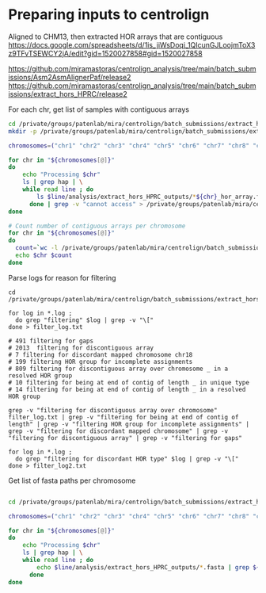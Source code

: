 # Preparing inputs to centrolign

Aligned to CHM13, then extracted HOR arrays that are contiguous
https://docs.google.com/spreadsheets/d/1is_jiWsDoqj_1QIcunGJLoojmToX3z9TFvTSEWCY2jA/edit?gid=1520027858#gid=1520027858

https://github.com/miramastoras/centrolign_analysis/tree/main/batch_submissions/Asm2AsmAlignerPaf/release2
https://github.com/miramastoras/centrolign_analysis/tree/main/batch_submissions/extract_hors_HPRC/release2

For each chr, get list of samples with contiguous arrays
```sh
cd /private/groups/patenlab/mira/centrolign/batch_submissions/extract_hors_HPRC/release2
mkdir -p /private/groups/patenlab/mira/centrolign/batch_submissions/extract_hors_HPRC/release2/contiguous_HORs/

chromosomes=("chr1" "chr2" "chr3" "chr4" "chr5" "chr6" "chr7" "chr8" "chr9" "chr10" "chr11" "chr12" "chr13" "chr14" "chr15" "chr16" "chr17" "chr18" "chr19" "chr20" "chr21" "chr22" "chrX" "chrY")

for chr in "${chromosomes[@]}"
do
    echo "Processing $chr"
    ls | grep hap | \
    while read line ; do
        ls $line/analysis/extract_hors_HPRC_outputs/*${chr}_hor_array.fasta | cut -f4 -d"/" | cut -f6 -d"_"
      done | grep -v "cannot access" > /private/groups/patenlab/mira/centrolign/batch_submissions/extract_hors_HPRC/release2/contiguous_HORs/HPRC_release2_contiguous_HORs_${chr}.txt
done

# Count number of contiguous arrays per chromosome
for chr in "${chromosomes[@]}"
do  
  count=`wc -l /private/groups/patenlab/mira/centrolign/batch_submissions/extract_hors_HPRC/release2/contiguous_HORs/HPRC_release2_contiguous_HORs_${chr}.txt | cut -f1 -d" "`
  echo $chr $count
done
```
Parse logs for reason for filtering
```
cd /private/groups/patenlab/mira/centrolign/batch_submissions/extract_hors_HPRC/release2/slurm_logs

for log in *.log ;
  do grep "filtering" $log | grep -v "\["
done > filter_log.txt

# 491 filtering for gaps
# 2013 	filtering for discontiguous array
# 7 filtering for discordant mapped chromosome chr18
# 199 filtering HOR group for incomplete assignments
# 809 filtering for discontiguous array over chromosome _ in a resolved HOR group
# 10 filtering for being at end of contig of length _ in unique type
# 14 filtering for being at end of contig of length _ in a resolved HOR group

grep -v "filtering for discontiguous array over chromosome" filter_log.txt | grep -v "filtering for being at end of contig of length" | grep -v "filtering HOR group for incomplete assignments" | grep -v "filtering for discordant mapped chromosome" | grep -v "filtering for discontiguous array" | grep -v "filtering for gaps"

for log in *.log ;
  do grep "filtering for discordant HOR type" $log | grep -v "\["
done > filter_log2.txt
```
Get list of fasta paths per chromosome
```sh

cd /private/groups/patenlab/mira/centrolign/batch_submissions/extract_hors_HPRC/release2

chromosomes=("chr1" "chr2" "chr3" "chr4" "chr5" "chr6" "chr7" "chr8" "chr9" "chr10" "chr11" "chr12" "chr13" "chr14" "chr15" "chr16" "chr17" "chr18" "chr19" "chr20" "chr21" "chr22" "chrX" "chrY")

for chr in "${chromosomes[@]}"
do
    echo "Processing $chr"
    ls | grep hap | \
    while read line ; do
        echo $line/analysis/extract_hors_HPRC_outputs/*.fasta | grep ${chr}
      done
done
```

